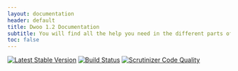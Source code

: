 ```yaml
---
layout: documentation
header: default
title: Dwoo 1.2 Documentation
subtitle: You will find all the help you need in the different parts of this documentation
toc: false
---
```


[![Latest Stable Version](https://img.shields.io/badge/stable-1.2.3-blue.svg?style=flat-square)](https://packagist.org/packages/dwoo/dwoo)
[![Build Status](https://travis-ci.org/dwoo-project/dwoo.svg?branch=1.2)](https://travis-ci.org/dwoo-project/dwoo)
[![Scrutinizer Code Quality](https://scrutinizer-ci.com/g/dwoo-project/dwoo/badges/quality-score.png?b=1.2)](https://scrutinizer-ci.com/g/dwoo-project/dwoo/?branch=1.2)
